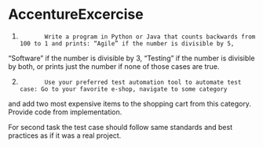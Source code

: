 # AccentureExcercise

1.            Write a program in Python or Java that counts backwards from 100 to 1 and prints: “Agile” if the number is divisible by 5,
“Software” if the number is divisible by 3, “Testing” if the number is divisible by both, or prints just the number if none of those
cases are true.

 

2.            Use your preferred test automation tool to automate test case: Go to your favorite e-shop, navigate to some category
 and add two most expensive items to the shopping cart from this category. Provide code from implementation.

 

For second task the test case should follow same standards and best practices as if it was a real project.
